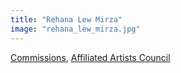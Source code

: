```yaml
---
title: "Rehana Lew Mirza"
image: "rehana_lew_mirza.jpg"
---
```


[Commissions](/programs/commissions), [Affiliated Artists Council](/about/affiliated-artists-council)